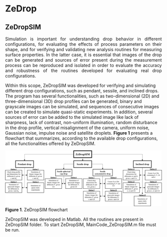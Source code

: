 # ZeDrop


## ZeDropSIM
<p><div style="text-align: justify">Simulation is important for understanding drop behavior in different configurations, for evaluating the effects of process parameters on their shape, and for verifying and validating new analysis routines for measuring surface properties. In the latter case, it is essential that images of the drop can be generated and sources of error present during the measurement process can be reproduced and isolated in order to evaluate the accuracy and robustness of the routines developed for evaluating real drop configurations.</div></p>

Within this scope, ZeDropSIM was developed for verifying and simulating different drop configurations, such as pendant, sessile, and inclined drops. The program has several functionalities, such as two-dimensional (2D) and three-dimensional (3D) drop profiles can be generated, binary and grayscale images can be simulated, and sequences of consecutive images can be created to simulate quasi-static experiments. In addition, several sources of error can be added to the simulated image like lack of sharpness, lack of contrast, non-uniform illumination, random disturbance in the drop profile, vertical misalignment of the camera, uniform noise, Gaussian noise, impulse noise and satellite droplets. **Figure 1** presents a flowchart that summarizes, according to the available drop configurations, all the functionalities offered by ZeDropSIM.

![Figure 1. ZeDropSIM flowchart](FlowchartZeDropSIM.png)
                                                                                                                                **Figure 1**. ZeDropSIM flowchart

ZeDropSIM was developed in Matlab. All the routines are present in ZeDropSIM folder. To start ZeDropSIM, MainCode_ZeDropSIM.m file must be run. 
